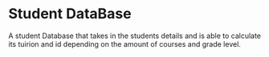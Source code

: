 # Student DataBase
A student Database that takes in the students details and is able to calculate its tuirion and id depending on the amount of courses and grade level.
